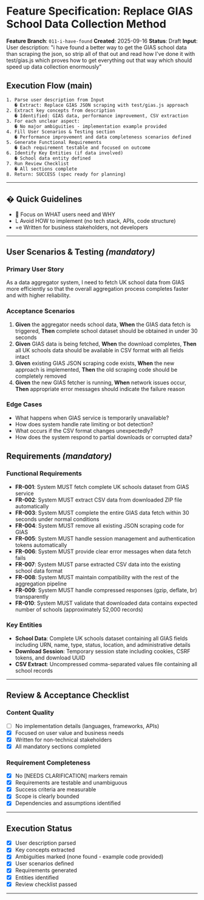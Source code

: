 # Feature Specification: Replace GIAS School Data Collection Method

**Feature Branch**: `011-i-have-found`
**Created**: 2025-09-16
**Status**: Draft
**Input**: User description: "i have found a better way to get the GIAS school data than scraping the json, so strip all of that out and read how I've done it with test/gias.js which proves how to get everything out that way which should speed up data collection enormously"

## Execution Flow (main)
```
1. Parse user description from Input
   � Extract: Replace GIAS JSON scraping with test/gias.js approach
2. Extract key concepts from description
   � Identified: GIAS data, performance improvement, CSV extraction
3. For each unclear aspect:
   � No major ambiguities - implementation example provided
4. Fill User Scenarios & Testing section
   � Performance improvement and data completeness scenarios defined
5. Generate Functional Requirements
   � Each requirement testable and focused on outcome
6. Identify Key Entities (if data involved)
   � School data entity defined
7. Run Review Checklist
   � All sections complete
8. Return: SUCCESS (spec ready for planning)
```

---

## � Quick Guidelines
-  Focus on WHAT users need and WHY
- L Avoid HOW to implement (no tech stack, APIs, code structure)
- =e Written for business stakeholders, not developers

---

## User Scenarios & Testing *(mandatory)*

### Primary User Story
As a data aggregator system, I need to fetch UK school data from GIAS more efficiently so that the overall aggregation process completes faster and with higher reliability.

### Acceptance Scenarios
1. **Given** the aggregator needs school data, **When** the GIAS data fetch is triggered, **Then** complete school dataset should be obtained in under 30 seconds
2. **Given** GIAS data is being fetched, **When** the download completes, **Then** all UK schools data should be available in CSV format with all fields intact
3. **Given** existing GIAS JSON scraping code exists, **When** the new approach is implemented, **Then** the old scraping code should be completely removed
4. **Given** the new GIAS fetcher is running, **When** network issues occur, **Then** appropriate error messages should indicate the failure reason

### Edge Cases
- What happens when GIAS service is temporarily unavailable?
- How does system handle rate limiting or bot detection?
- What occurs if the CSV format changes unexpectedly?
- How does the system respond to partial downloads or corrupted data?

## Requirements *(mandatory)*

### Functional Requirements
- **FR-001**: System MUST fetch complete UK schools dataset from GIAS service
- **FR-002**: System MUST extract CSV data from downloaded ZIP file automatically
- **FR-003**: System MUST complete the entire GIAS data fetch within 30 seconds under normal conditions
- **FR-004**: System MUST remove all existing JSON scraping code for GIAS
- **FR-005**: System MUST handle session management and authentication tokens automatically
- **FR-006**: System MUST provide clear error messages when data fetch fails
- **FR-007**: System MUST parse extracted CSV data into the existing school data format
- **FR-008**: System MUST maintain compatibility with the rest of the aggregation pipeline
- **FR-009**: System MUST handle compressed responses (gzip, deflate, br) transparently
- **FR-010**: System MUST validate that downloaded data contains expected number of schools (approximately 52,000 records)

### Key Entities
- **School Data**: Complete UK schools dataset containing all GIAS fields including URN, name, type, status, location, and administrative details
- **Download Session**: Temporary session state including cookies, CSRF tokens, and download UUID
- **CSV Extract**: Uncompressed comma-separated values file containing all school records

---

## Review & Acceptance Checklist

### Content Quality
- [ ] No implementation details (languages, frameworks, APIs)
- [x] Focused on user value and business needs
- [x] Written for non-technical stakeholders
- [x] All mandatory sections completed

### Requirement Completeness
- [x] No [NEEDS CLARIFICATION] markers remain
- [x] Requirements are testable and unambiguous
- [x] Success criteria are measurable
- [x] Scope is clearly bounded
- [x] Dependencies and assumptions identified

---

## Execution Status

- [x] User description parsed
- [x] Key concepts extracted
- [x] Ambiguities marked (none found - example code provided)
- [x] User scenarios defined
- [x] Requirements generated
- [x] Entities identified
- [x] Review checklist passed

---